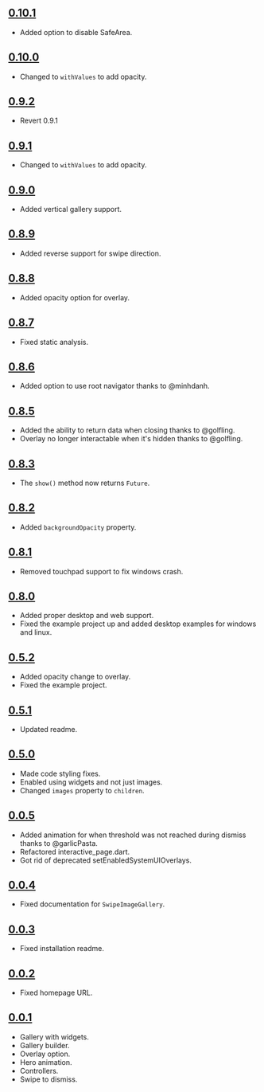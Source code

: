 ## [0.10.1](https://github.com/dbilgin/swipe_image_gallery/releases/tag/v0.10.1)

- Added option to disable SafeArea.

## [0.10.0](https://github.com/dbilgin/swipe_image_gallery/releases/tag/v0.10.0)

- Changed to `withValues` to add opacity.

## [0.9.2](https://github.com/dbilgin/swipe_image_gallery/releases/tag/v0.9.2)

- Revert 0.9.1

## [0.9.1](https://github.com/dbilgin/swipe_image_gallery/releases/tag/v0.9.1)

- Changed to `withValues` to add opacity.

## [0.9.0](https://github.com/dbilgin/swipe_image_gallery/releases/tag/v0.9.0)

- Added vertical gallery support.

## [0.8.9](https://github.com/dbilgin/swipe_image_gallery/releases/tag/v0.8.9)

- Added reverse support for swipe direction.

## [0.8.8](https://github.com/dbilgin/swipe_image_gallery/releases/tag/v0.8.8)

- Added opacity option for overlay.

## [0.8.7](https://github.com/dbilgin/swipe_image_gallery/releases/tag/v0.8.7)

- Fixed static analysis.

## [0.8.6](https://github.com/dbilgin/swipe_image_gallery/releases/tag/v0.8.6)

- Added option to use root navigator thanks to @minhdanh.

## [0.8.5](https://github.com/dbilgin/swipe_image_gallery/releases/tag/v0.8.5)

- Added the ability to return data when closing thanks to @golfling.
- Overlay no longer interactable when it's hidden thanks to @golfling.

## [0.8.3](https://github.com/dbilgin/swipe_image_gallery/releases/tag/v0.8.3)

- The `show()` method now returns `Future`.

## [0.8.2](https://github.com/dbilgin/swipe_image_gallery/releases/tag/v0.8.2)

- Added `backgroundOpacity` property.

## [0.8.1](https://github.com/dbilgin/swipe_image_gallery/releases/tag/v0.8.1)

- Removed touchpad support to fix windows crash.

## [0.8.0](https://github.com/dbilgin/swipe_image_gallery/releases/tag/v0.8.0)

- Added proper desktop and web support.
- Fixed the example project up and added desktop examples for windows and linux.

## [0.5.2](https://github.com/dbilgin/swipe_image_gallery/releases/tag/v0.5.2)

- Added opacity change to overlay.
- Fixed the example project.

## [0.5.1](https://github.com/dbilgin/swipe_image_gallery/releases/tag/v0.5.1)

- Updated readme.

## [0.5.0](https://github.com/dbilgin/swipe_image_gallery/releases/tag/v0.5.0)

- Made code styling fixes.
- Enabled using widgets and not just images.
- Changed `images` property to `children`.

## [0.0.5](https://github.com/dbilgin/swipe_image_gallery/releases/tag/v0.0.5)

- Added animation for when threshold was not reached during dismiss thanks to @garlicPasta.
- Refactored interactive_page.dart.
- Got rid of deprecated setEnabledSystemUIOverlays.

## [0.0.4](https://github.com/dbilgin/swipe_image_gallery/releases/tag/v0.0.4)

- Fixed documentation for `SwipeImageGallery`.

## [0.0.3](https://github.com/dbilgin/swipe_image_gallery/releases/tag/v0.0.3)

- Fixed installation readme.

## [0.0.2](https://github.com/dbilgin/swipe_image_gallery/releases/tag/v0.0.2)

- Fixed homepage URL.

## [0.0.1](https://github.com/dbilgin/swipe_image_gallery/releases/tag/v0.0.1)

- Gallery with widgets.
- Gallery builder.
- Overlay option.
- Hero animation.
- Controllers.
- Swipe to dismiss.
